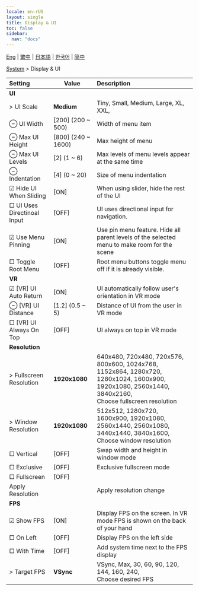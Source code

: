 ```yaml
---
locale: en-rUS
layout: single
title: Display & UI
toc: false
sidebar:
  nav: "docs"
---
```

[Eng](/dancexr/menu/2025.4/system/screen) | [繁中](/tw/dancexr/menu/2025.4/system/screen) | [日本語](/jp/dancexr/menu/2025.4/system/screen) | [한국어](/kr/dancexr/menu/2025.4/system/screen) | [简中](/zh/dancexr/menu/2025.4/system/screen)

[System](../menu#System) > Display & UI



| Setting | Value | Description |
| :--- | --- | :--- |
|  <b>UI</b>|| 
|  > UI Scale| **Medium** | Tiny, Small, Medium, Large, XL, XXL,  |
|  ⊖ UI Width| [200] (200 ~ 500) | Width of menu item
|  ⊖ Max UI Height| [800] (240 ~ 1600) | Max height of menu
|  ⊖ Max UI Levels| [2] (1 ~ 6) | Max levels of menu levels appear at the same time
|  ⊖ Indentation| [4] (0 ~ 20) | Size of menu indentation
|  ☑ Hide UI When Sliding| [ON] | When using slider, hide the rest of the UI
|  □ UI Uses Directinoal Input| [OFF] | UI uses directional input for navigation.
|  ☑ Use Menu Pinning| [ON] | Use pin menu feature. Hide all parent levels of the selected menu to make room for the scene
|  □ Toggle Root Menu| [OFF] | Root menu buttons toggle menu off if it is already visible.
|  <b>VR</b>|| 
|  ☑ [VR] UI Auto Return| [ON] | UI automatically follow user's orientation in VR mode
|  ⊖ [VR] UI Distance| [1.2] (0.5 ~ 5) | Distance of UI from the user in VR mode
|  □ [VR] UI Always On Top| [OFF] | UI always on top in VR mode
|  <b>Resolution</b>|| 
|  > Fullscreen Resolution| **1920x1080** | 640x480, 720x480, 720x576, 800x600, 1024x768, 1152x864, 1280x720, 1280x1024, 1600x900, 1920x1080, 2560x1440, 3840x2160, <br/>Choose fullscreen resolution |
|  > Window Resolution| **1920x1080** | 512x512, 1280x720, 1600x900, 1920x1080, 2560x1440, 2560x1080, 3440x1440, 3840x1600, <br/>Choose window resolution |
|  □ Vertical| [OFF] | Swap width and height in window mode
|  □ Exclusive| [OFF] | Exclusive fullscreen mode
|  □ Fullscreen| [OFF] | 
|  Apply Resolution|| Apply resolution change
|  <b>FPS</b>|| 
|  ☑ Show FPS| [ON] | Display FPS on the screen. In VR mode FPS is shown on the back of your hand
|  □ On Left| [OFF] | Display FPS on the left side
|  □ With Time| [OFF] | Add system time next to the FPS display
|  > Target FPS| **VSync** | VSync, Max, 30, 60, 90, 120, 144, 160, 240, <br/>Choose desired FPS |
